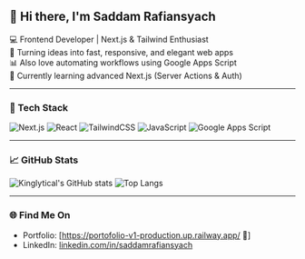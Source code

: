 ## 👋 Hi there, I'm Saddam Rafiansyach  

💻 Frontend Developer | Next.js & Tailwind Enthusiast  
🚀 Turning ideas into fast, responsive, and elegant web apps  
📊 Also love automating workflows using Google Apps Script  
🎯 Currently learning advanced Next.js (Server Actions & Auth)

---

### 🧰 Tech Stack
![Next.js](https://img.shields.io/badge/Next.js-black?style=for-the-badge&logo=next.js&logoColor=white)
![React](https://img.shields.io/badge/React-20232A?style=for-the-badge&logo=react&logoColor=61DAFB)
![TailwindCSS](https://img.shields.io/badge/TailwindCSS-38B2AC?style=for-the-badge&logo=tailwind-css&logoColor=white)
![JavaScript](https://img.shields.io/badge/JavaScript-F7DF1E?style=for-the-badge&logo=javascript&logoColor=black)
![Google Apps Script](https://img.shields.io/badge/Apps%20Script-4285F4?style=for-the-badge&logo=google&logoColor=white)

---

### 📈 GitHub Stats
![Kinglytical's GitHub stats](https://github-readme-stats.vercel.app/api?username=Kinglytical&show_icons=true&theme=radical)
![Top Langs](https://github-readme-stats.vercel.app/api/top-langs/?username=Kinglytical&layout=compact&theme=radical)

---

### 🌐 Find Me On
- Portfolio: [https://portofolio-v1-production.up.railway.app/ 🚧]
- LinkedIn: [linkedin.com/in/saddamrafiansyach](#)
